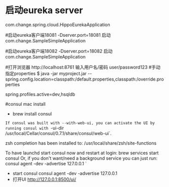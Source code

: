# 启动eureka server

com.change.spring.cloud.HippoEurekaApplication

#启动eureka客户端18081
-Dserver.port=18081 启动 com.change.SampleSimpleApplication


#启动eureka客户端18082
-Dserver.port=18082 启动 com.change.SampleSimpleApplication

#打开浏览器
http://localhost:8761 
输入用户名/密码 user/password123
#手动指定properties
$ java -jar myproject.jar --spring.config.location=classpath:/default.properties,classpath:/override.properties

spring.profiles.active=dev,hsqldb

#consul mac install 
* brew install consul

`If consul was built with --with-web-ui, you can activate the UI by running
 consul with `-ui-dir /usr/local/Cellar/consul/0.7.1/share/consul/web-ui`.
 
 zsh completion has been installed to:
   /usr/local/share/zsh/site-functions
 
 To have launchd start consul now and restart at login:
   brew services start consul
 Or, if you don't want/need a background service you can just run:
   consul agent -dev -advertise 127.0.0.1
   `
* start consul
    consul agent -dev -advertise 127.0.0.1
* 打开UI
http://127.0.0.1:8500/ui/



